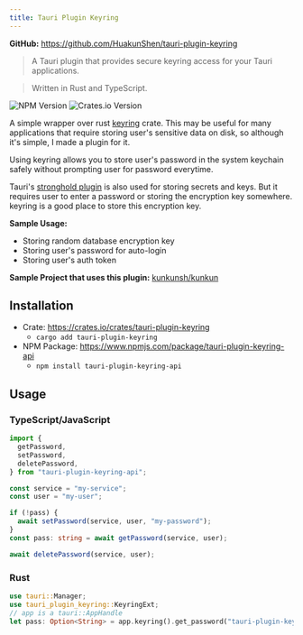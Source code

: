 ```yaml
---
title: Tauri Plugin Keyring
---
```


**GitHub:** https://github.com/HuakunShen/tauri-plugin-keyring

> A Tauri plugin that provides secure keyring access for your Tauri applications.

> Written in Rust and TypeScript. 


![NPM Version](https://img.shields.io/npm/v/tauri-plugin-keyring-api)
![Crates.io Version](https://img.shields.io/crates/v/tauri-plugin-keyring)

A simple wrapper over rust [keyring](https://crates.io/crates/keyring) crate. This may be useful for many applications that require storing user's sensitive data on disk, so although it's simple, I made a plugin for it.

Using keyring allows you to store user's password in the system keychain safely without prompting user for password everytime.

Tauri's [stronghold plugin](https://tauri.app/plugin/stronghold/) is also used for storing secrets and keys. But it requires user to enter a password or storing the encryption key somewhere. keyring is a good place to store this encryption key.

**Sample Usage:**

- Storing random database encryption key
- Storing user's password for auto-login
- Storing user's auth token

**Sample Project that uses this plugin:** [kunkunsh/kunkun](https://github.com/kunkunsh/kunkun)

## Installation

- Crate: https://crates.io/crates/tauri-plugin-keyring
  - `cargo add tauri-plugin-keyring`
- NPM Package: https://www.npmjs.com/package/tauri-plugin-keyring-api
  - `npm install tauri-plugin-keyring-api`

## Usage

### TypeScript/JavaScript

```ts
import {
  getPassword,
  setPassword,
  deletePassword,
} from "tauri-plugin-keyring-api";

const service = "my-service";
const user = "my-user";

if (!pass) {
  await setPassword(service, user, "my-password");
}
const pass: string = await getPassword(service, user);

await deletePassword(service, user);
```

### Rust

```rust
use tauri::Manager;
use tauri_plugin_keyring::KeyringExt;
// app is a tauri::AppHandle
let pass: Option<String> = app.keyring().get_password("tauri-plugin-keyring", "test")?;
```
